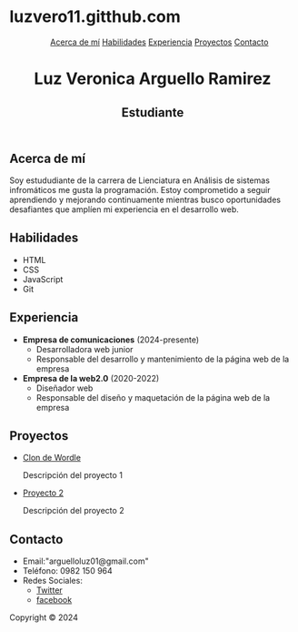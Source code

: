 # luzvero11.gitthub.com
<!DOCTYPE html>
<html>
  <head>
    <title>Mi portafolio personal</title>
  </head>
  <body>
    <header>
      <nav>
        <ul>
          <a href="#acerca-de-mi">Acerca de mí</a>
          <a href="#habilidades">Habilidades</a>
          <a href="#experiencia">Experiencia</a>
          <a href="#proyectos">Proyectos</a>
          <a href="#contacto">Contacto</a>
        </ul>
      </nav>
      <h1>Luz Veronica Arguello Ramirez</h1>
      <h2>Estudiante</h2>
    </header>
    <main>
      <section id="acerca-de-mi">
        <h2>Acerca de mí</h2>
        <p>
          Soy estududiante de la carrera de Lienciatura en Análisis de sistemas infromáticos
          me gusta la programación. Estoy comprometido a seguir aprendiendo y
          mejorando continuamente mientras busco oportunidades desafiantes que
          amplíen mi experiencia en el desarrollo web.
        </p>
      </section>
      <section id="habilidades">
        <h2>Habilidades</h2>
        <ul>
          <li>HTML</li>
          <li>CSS</li>
          <li>JavaScript</li>
          <li>Git</li>
        </ul>
      </section>
      <section id="experiencia">
        <h2>Experiencia</h2>
        <ul>
          <li>
            <b>Empresa de comunicaciones</b> (2024-presente)
            <ul>
              <li>Desarrolladora web junior</li>
              <li>
                Responsable del desarrollo y mantenimiento de la página web de
                la empresa
              </li>
            </ul>
          </li>
          <li>
            <strong>Empresa de la web2.0</strong> (2020-2022)
            <ul>
              <li>Diseñador web</li>
              <li>
                Responsable del diseño y maquetación de la página web de la
                empresa
              </li>
            </ul>
          </li>
        </ul>
      </section>
      <section id="proyectos">
        <h2>Proyectos</h2>
        <ul>
          <li>
            <a href="https://www.nytimes.com/games/wordle/index.html"
              >Clon de Wordle</a
            >
            <p>Descripción del proyecto 1</p>
          </li>
          <li>
            <a href="https://www.nytimes.com/games/wordle/index.html"
              >Proyecto 2</a
            >
            <p>Descripción del proyecto 2</p>
          </li>
        </ul>
      </section>
      <section id="contacto">
        <h2>Contacto</h2>
        <ul>
          <li>Email:"arguelloluz01@gmail.com"</li>
          <li>Teléfono: 0982 150 964</li>
          <li>
            Redes Sociales:
            <ul>
              <li>
                <a href="https://twitter.com/vero111020">Twitter</a>
              </li>
              <li>
                <a href="https://www.facebook.com/profile.php?id=100007349863700">facebook</a>
              </li>
            </ul>
          </li>
        </ul>
      </section>
    </main>
    <footer>
      <p>Copyright &copy; 2024</p>
    </footer>
  </body>
</html>
